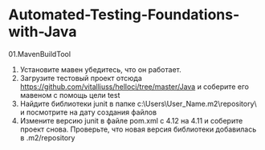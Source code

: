 # Automated-Testing-Foundations-with-Java

01.MavenBuildTool

1) Установите мавен убедитесь, что он работает.
2) Загрузите тестовый проект отсюда https://github.com/vitalliuss/helloci/tree/master/Java  и соберите его мавеном с помощь цели test
3) Найдите библиотеки junit в папке c:\Users\User_Name\.m2\repository\ и посмотрите на дату создания файлов
4) Измените версию junit в файле pom.xml c 4.12 на 4.11 и соберите проект снова. Проверьте, что новая версия библиотеки добавилась в .m2/repository